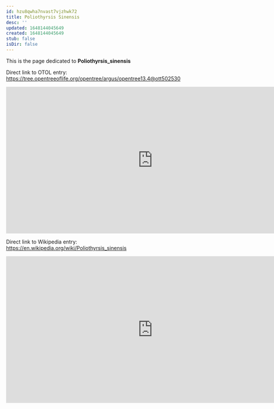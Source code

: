 ```yaml
---
id: hzu8qwha7nvast7vjzhwk72
title: Poliothyrsis Sinensis
desc: ''
updated: 1648144045649
created: 1648144045649
stub: false
isDir: false
---
```

This is the page dedicated to **Poliothyrsis_sinensis**


Direct link to OTOL entry: https://tree.opentreeoflife.org/opentree/argus/opentree13.4@ott502530



<html>
    <body>
    <iframe src="https://tree.opentreeoflife.org/opentree/argus/opentree13.4@ott502530"
    width="800" height="400" frameborder="0" allowfullscreen> </iframe>
    </body>
</html>
    


Direct link to Wikipedia entry: https://en.wikipedia.org/wiki/Poliothyrsis_sinensis



<html>
    <body>
    <iframe src="https://en.wikipedia.org/wiki/Poliothyrsis_sinensis"
    width="800" height="400" frameborder="0" allowfullscreen> </iframe>
    </body>
</html>
    
